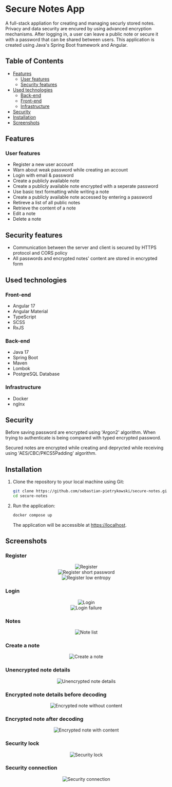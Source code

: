 # Secure Notes App

A full-stack appliation for creating and managing securly stored notes. Privacy and data security are encured by using advanced encryption mechanisms. After logging in, a user can leave a public note or secure it with a password that can be shared between users. This application is created using Java's Spring Boot framework and Angular.

## Table of Contents
* [Features](#features)
  * [User features](#user-features)
  * [Security features](#security-features)
* [Used technologies](#used-technologies)
  * [Back-end](#back-end) 
  * [Front-end](#front-end)
  * [Infrastructure](#infrastructure)
* [Security](#security)
* [Installation](#installation)
* [Screenshots](#screenshots)

## Features

### User features
* Register a new user account
* Warn about weak password while creating an account
* Login with email & password
* Create a publicly available note
* Create a publicly available note encrypted with a seperate password
* Use basic text formatting while writing a note
* Create a publicly available note accessed by entering a password
* Retireve a list of all public notes
* Retrieve the content of a note
* Edit a note
* Delete a note

## Security features

* Communication between the server and client is secured by HTTPS protocol and CORS policy
* All passwords and encrypted notes' content are stored in encrypted form

## Used technologies

### Front-end
* Angular 17
* Angular Material
* TypeScript
* SCSS
* RxJS

### Back-end
* Java 17
* Spring Boot
* Maven
* Lombok
* PostgreSQL Database

### Infrastructure
* Docker
* ngInx

## Security

Before saving password are encrypted using 'Argon2' algorithm. When trying to authenticate is being compared with typed encrypted password.

Secured notes are encrypted while creating and deprycted while receiving using 'AES/CBC/PKCS5Padding' algorithm.

## Installation
1. Clone the repository to your local machine using Git:

   ```bash
   git clone https://github.com/sebastian-pietrykowski/secure-notes.git
   cd secure-notes
   ```

2. Run the application:

   ```bash
   docker compose up
   ```

   The application will be accessible at [https://localhost](https://localhost).

## Screenshots

### Register

<div align="center">
    <img src="screenshots/register.png" alt="Register">
</div>
<div align="center">
    <img src="screenshots/register short password.png" alt="Register short password">
</div>
<div align="center">
    <img src="screenshots/register low entropy.png" alt="Register low entropy">
</div>

### Login

<div align="center">
    <img src="screenshots/login.png" alt="Login">
</div>
<div align="center">
    <img src="screenshots/login failure.png" alt="Login failure">
</div>

### Notes

<div align="center">
    <img src="screenshots/note list.png" alt="Note list">
</div>

### Create a note

<div align="center">
    <img src="screenshots/create note" alt="Create a note">
</div>

### Unencrypted note details

<div align="center">
    <img src="screenshots/unencrypted note.png" alt="Unencrypted note details">
</div>

### Encrypted note details before decoding

<div align="center">
    <img src="screenshots/enrcypted note without content.png" alt="Encrypted note without content">
</div>

### Encrypted note after decoding

<div align="center">
    <img src="screenshots/encrypted note with content.png" alt="Encrypted note with content">
</div>

### Security lock

<div align="center">
    <img src="screenshots/security lock.png" alt="Security lock">
</div>

### Security connection

<div align="center">
    <img src="screenshots/security connection.png" alt="Security connection">
</div>
